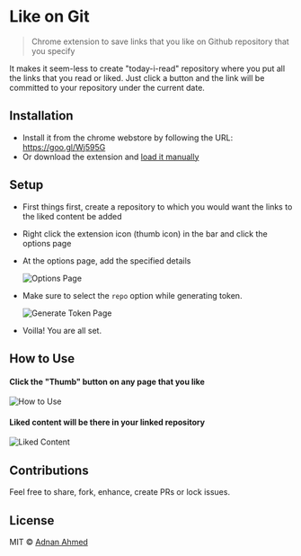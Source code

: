 # Like on Git
> Chrome extension to save links that you like on Github repository that you specify

It makes it seem-less to create "today-i-read" repository where you put all the links that you read or liked. Just click a button and the link will be committed to your repository under the current date.

## Installation

- Install it from the chrome webstore by following the URL: https://goo.gl/Wj595G
- Or download the extension and [load it manually](http://superuser.com/questions/247651/how-does-one-install-an-extension-for-chrome-browser-from-the-local-file-system/247654#247654)

## Setup

- First things first, create a repository to which you would want the links to the liked content be added
- Right click the extension icon (thumb icon) in the bar and click the options page
- At the options page, add the specified details

  ![Options Page](http://i.imgur.com/0cdkfKx.png)

- Make sure to select the `repo` option while generating token.

  ![Generate Token Page](http://i.imgur.com/QJB9HGA.png)

- Voilla! You are all set.

## How to Use

#### Click the "Thumb" button on any page that you like

![How to Use](http://i.imgur.com/Yczjy7e.png)

#### Liked content will be there in your linked repository

![Liked Content](http://i.imgur.com/C050TKB.png)


## Contributions

Feel free to share, fork, enhance, create PRs or lock issues.

## License

MIT &copy; [Adnan Ahmed](http://github.com/idnan)

